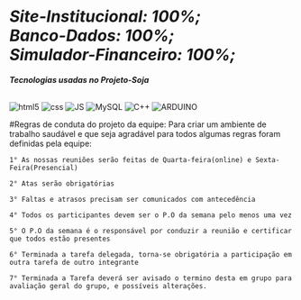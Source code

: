 <div>
    <h1><strong><em> Site-Institucional: 100%; <br> Banco-Dados: 100%; <br> Simulador-Financeiro: 100%;</em></strong></h1>
</div>
<div>
    <p><strong><em>Tecnologias usadas no Projeto-Soja</em></strong></p>
    <div style="display: inline_block" style="display: flex;"><br>
        <img align-itens="center" alt="html5" src="https://img.shields.io/badge/HTML5-E34F26?style=for-the-badge&logo=html5&logoColor=white">
        <img align-itens="center" alt="css" src="https://img.shields.io/badge/CSS-239120?&style=for-the-badge&logo=css3&logoColor=white">
        <img align-itens="center" alt="JS" src="https://img.shields.io/badge/JavaScript-F7DF1E?style=for-the-badge&logo=javascript&logoColor=black">
        <img align-itens="center" alt="MySQL" src="https://img.shields.io/badge/MySQL-00000F?style=for-the-badge&logo=mysql&logoColor=white">
        <img align-itens="center" alt="C++" src="https://img.shields.io/badge/C%2B%2B-00599C?style=for-the-badge&logo=c%2B%2B&logoColor=white">
        <img align-itens="center" alt="ARDUINO" src="https://img.shields.io/badge/Arduino_IDE-00979D?style=for-the-badge&logo=arduino&logoColor=white">
    </div></p>
    #Regras de conduta do projeto da equipe: Para criar um ambiente de trabalho saudável e que seja agradável para todos algumas regras foram definidas pela equipe:

    1° As nossas reuniões serão feitas de Quarta-feira(online) e Sexta-Feira(Presencial)

    2° Atas serão obrigatórias

    3° Faltas e atrasos precisam ser comunicados com antecedência

    4° Todos os participantes devem ser o P.O da semana pelo menos uma vez

    5° O P.O da semana é o responsável por conduzir a reunião e certificar que todos estão presentes

    6° Terminada a tarefa delegada, torna-se obrigatória a participação em outra tarefa de outro integrante

    7° Terminada a Tarefa deverá ser avisado o termino desta em grupo para avaliação geral do grupo, e possíveis alterações.
</div>
